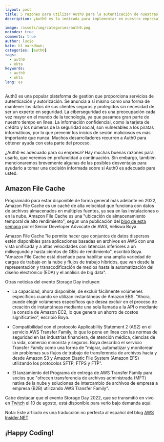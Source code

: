 ```yaml
---
layout: post
title: 5 razones para utilizar Auth0 para la autenticación de nuestras aplicaciones
description: ¿Auth0 es la indicada para implementar en nuestra empresa? Existen diversas buenas razones para usarlo, sin embargo, también tambien existen algunas desventajas.

image: /assets/img/categories/auth0.png
noindex: true
comments: true
author: lucio
kate: hl markdown;
categories: [auth0]
tags:
  - auth0
  - okta
keywords:
  - auth0
  - okta
lang: es
---
```


Auth0 es una popular plataforma de gestión que proporciona servicios de autenticación y autorización. Se anuncia a sí mismo como una forma de mantener los datos de sus clientes seguros y protegidos sin necesidad de ser un experto en seguridad. La ciberseguridad es una preocupación cada vez mayor en el mundo de la tecnología, ya que pasamos gran parte de nuestro tiempo en línea. La información confidencial, como la tarjeta de crédito y los números de la seguridad social, son vulnerables a los piratas informáticos, por lo que prevenir los inicios de sesión maliciosos es más importante que nunca. Muchos desarrolladores recurren a Auth0 para obtener ayuda con esta parte del proceso.

¿Auth0 es adecuado para su empresa? Hay muchas buenas razones para usarlo, que veremos en profundidad a continuación. Sin embargo, también mencionaremos brevemente algunas de las posibles desventajas para ayudarlo a tomar una decisión informada sobre si Auth0 es adecuado para usted.

## Amazon File Cache

Programado para estar disponible de forma general más adelante en 2022, Amazon File Cache es un caché de alta velocidad que funciona con datos de archivos almacenados en múltiples fuentes, ya sea en las instalaciones o en la nube. Amazon File Cache es una "ubicación de almacenamiento temporal de alto rendimiento", según una publicación del [blog de esta semana](https://aws.amazon.com/blogs/aws/welcome-to-aws-storage-day-2022/) por el Senior Developer Advocate de AWS, Veliswa Boya.

Amazon File Cache "le permite hacer que conjuntos de datos dispersos estén disponibles para aplicaciones basadas en archivos en AWS con una vista unificada y a altas velocidades con latencias inferiores a un milisegundo y hasta cientos de GB/s de rendimiento", escribió Boya. "Amazon File Cache está diseñado para habilitar una amplia variedad de cargas de trabajo en la nube y flujos de trabajo híbridos, que van desde la representación y transcodificación de medios hasta la automatización del diseño electrónico (EDA) y el análisis de big data".

Otras noticias del evento Storage Day incluyen:

- La capacidad, ahora disponible, de excluir fácilmente volúmenes específicos cuando se utilizan instantáneas de Amazon EBS. "Ahora, puede elegir volúmenes específicos que desea excluir en el proceso de creación de instantáneas mediante una sola llamada a la API o mediante la consola de Amazon EC2, lo que genera un ahorro de costos significativo", escribió Boya.

- Compatibilidad con el protocolo Applicability Statement 2 (AS2) en el servicio AWS Transfer Family, lo que lo pone en línea con las normas de seguridad en las industrias financiera, de atención médica, ciencias de la vida, comercio minorista y seguros. Boya describió el servicio Transfer Family como una forma de "migrar, automatizar y monitorear sin problemas sus flujos de trabajo de transferencia de archivos hacia y desde Amazon S3 y Amazon Elastic File System (Amazon EFS) utilizando los protocolos SFTP, FTPS y FTP".

- El lanzamiento del Programa de entrega de AWS Transfer Family para socios que "ofrecen transferencia de archivos administrada (MFT) nativa de la nube y soluciones de intercambio de archivos de empresa a empresa (B2B) utilizando AWS Transfer Family".

Cabe destacar que el evento Storage Day 2022, que se transmitió en vivo en [Twitch](https://www.twitch.tv/videos/1557921433) el 10 de agosto, está disponible para verlo bajo demanda aquí.

Nota: Este artículo es una traducción no perfecta al español del blog [AWS Insider.NET](https://awsinsider.net/articles/2022/08/11/aws-file-cache-service.aspx)

## ¡Happy Coding! 